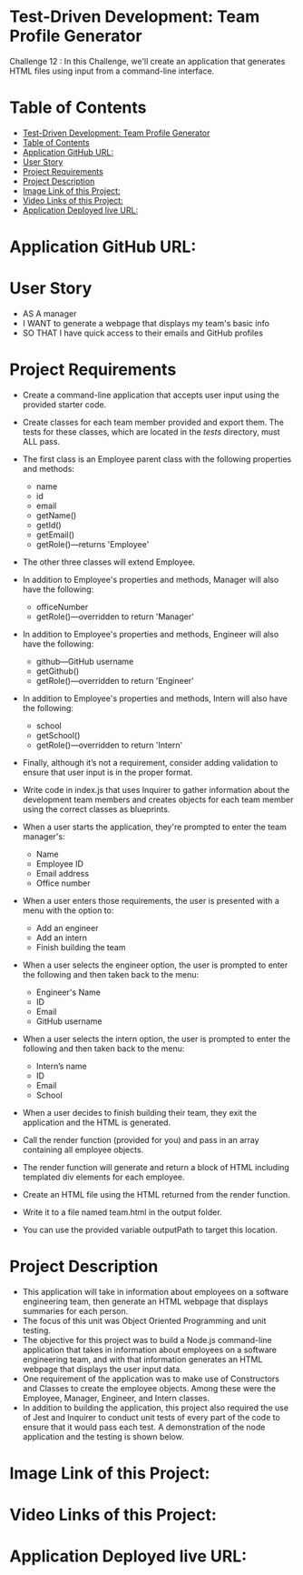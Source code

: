# Test-Driven Development: Team Profile Generator
Challenge 12 : In this Challenge, we'll create an application that generates HTML files using input from a command-line interface.

# Table of Contents

- [Test-Driven Development: Team Profile Generator](#test-driven-development-team-profile-generator)
- [Table of Contents](#table-of-contents)
- [Application GitHub URL:](#application-github-url)
- [User Story](#user-story)
- [Project Requirements](#project-requirements)
- [Project Description](#project-description)
- [Image Link of this Project:](#image-link-of-this-project)
- [Video Links of this Project:](#video-links-of-this-project)
- [Application Deployed live URL:](#application-deployed-live-url)

# Application GitHub URL:

# User Story
  * AS A manager
  * I WANT to generate a webpage that displays my team's basic info
  * SO THAT I have quick access to their emails and GitHub profiles

# Project Requirements
  * Create a command-line application that accepts user input using the provided starter code.
  
  * Create classes for each team member provided and export them. The tests for these classes, which are located in the _tests_ directory, must ALL pass.
  
  * The first class is an Employee parent class with the following properties and methods:
    * name
    * id
    * email
    * getName()
    * getId()
    * getEmail()
    * getRole()—returns 'Employee'
  
  * The other three classes will extend Employee.
  
  * In addition to Employee's properties and methods, Manager will also have the following:
    * officeNumber
    * getRole()—overridden to return 'Manager'

  * In addition to Employee's properties and methods, Engineer will also have the following:
    * github—GitHub username
    * getGithub()
    * getRole()—overridden to return 'Engineer'
  
  * In addition to Employee's properties and methods, Intern will also have the following:
    * school
    * getSchool()
    * getRole()—overridden to return 'Intern'
  
  * Finally, although it’s not a requirement, consider adding validation to ensure that user input is in the proper format.
  
  * Write code in index.js that uses Inquirer to gather information about the development team members and creates objects for each team member using the correct classes as blueprints.
  
  * When a user starts the application, they're prompted to enter the team manager's:
    * Name
    * Employee ID
    * Email address
    * Office number
  
  * When a user enters those requirements, the user is presented with a menu with the option to:
    * Add an engineer
    * Add an intern
    * Finish building the team
  
  * When a user selects the engineer option, the user is prompted to enter the following and then taken back to the menu:
    * Engineer's Name
    * ID
    * Email
    * GitHub username
  
  * When a user selects the intern option, the user is prompted to enter the following and then taken back to the menu:
    * Intern’s name
    * ID
    * Email
    * School
  
  * When a user decides to finish building their team, they exit the application and the HTML is generated.
  
  * Call the render function (provided for you) and pass in an array containing all employee objects.
  
  * The render function will generate and return a block of HTML including templated div elements for each employee.
  
  * Create an HTML file using the HTML returned from the render function.
  
  * Write it to a file named team.html in the output folder.
  
  * You can use the provided variable outputPath to target this location.                 

# Project Description
  * This application will take in information about employees on a software engineering team, then generate an HTML webpage that displays summaries for each person.
  * The focus of this unit was Object Oriented Programming and unit testing.
  * The objective for this project was to build a Node.js command-line application that takes in information about employees on a software engineering team, and with that information generates an HTML webpage that displays the user input data.
  * One requirement of the application was to make use of Constructors and Classes to create the employee objects. Among these were the Employee, Manager, Engineer, and Intern classes.
  * In addition to building the application, this project also required the use of Jest and Inquirer to conduct unit tests of every part of the code to ensure that it would pass each test. A demonstration of the node application and the testing is shown below.
  
# Image Link of this Project:

# Video Links of this Project:

# Application Deployed live URL: